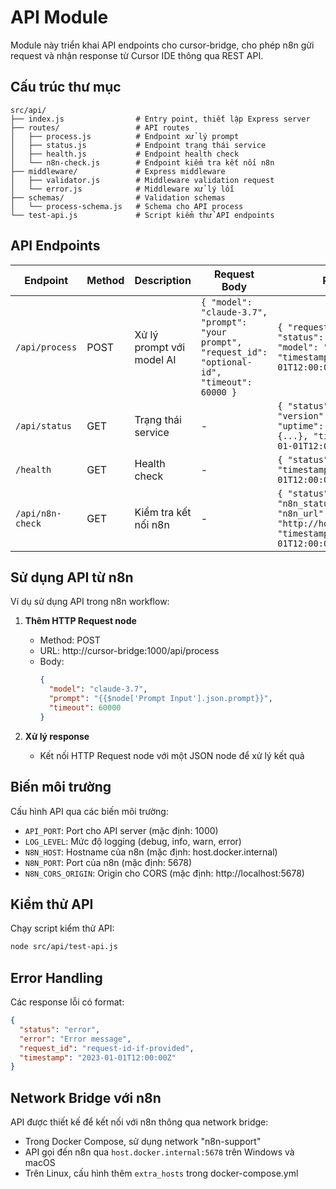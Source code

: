 # API Module

Module này triển khai API endpoints cho cursor-bridge, cho phép n8n gửi request và nhận response từ Cursor IDE thông qua REST API.

## Cấu trúc thư mục

```
src/api/
├── index.js                # Entry point, thiết lập Express server
├── routes/                 # API routes
│   ├── process.js          # Endpoint xử lý prompt
│   ├── status.js           # Endpoint trạng thái service
│   ├── health.js           # Endpoint health check
│   └── n8n-check.js        # Endpoint kiểm tra kết nối n8n
├── middleware/             # Express middleware
│   ├── validator.js        # Middleware validation request
│   └── error.js            # Middleware xử lý lỗi
├── schemas/                # Validation schemas
│   └── process-schema.js   # Schema cho API process
└── test-api.js             # Script kiểm thử API endpoints
```

## API Endpoints

| Endpoint | Method | Description | Request Body | Response |
|----------|--------|-------------|--------------|----------|
| `/api/process` | POST | Xử lý prompt với model AI | `{ "model": "claude-3.7", "prompt": "your prompt", "request_id": "optional-id", "timeout": 60000 }` | `{ "request_id": "id", "status": "success", "model": "claude-3.7", "timestamp": "2023-01-01T12:00:00Z" }` |
| `/api/status` | GET | Trạng thái service | - | `{ "status": "online", "version": "1.0.0", "uptime": 3600, "memory": {...}, "timestamp": "2023-01-01T12:00:00Z" }` |
| `/health` | GET | Health check | - | `{ "status": "healthy", "timestamp": "2023-01-01T12:00:00Z" }` |
| `/api/n8n-check` | GET | Kiểm tra kết nối n8n | - | `{ "status": "success", "n8n_status": "online", "n8n_url": "http://host:port/healthz", "timestamp": "2023-01-01T12:00:00Z" }` |

## Sử dụng API từ n8n

Ví dụ sử dụng API trong n8n workflow:

1. **Thêm HTTP Request node**
   - Method: POST
   - URL: http://cursor-bridge:1000/api/process
   - Body: 
     ```json
     {
       "model": "claude-3.7",
       "prompt": "{{$node['Prompt Input'].json.prompt}}",
       "timeout": 60000
     }
     ```

2. **Xử lý response**
   - Kết nối HTTP Request node với một JSON node để xử lý kết quả

## Biến môi trường

Cấu hình API qua các biến môi trường:

- `API_PORT`: Port cho API server (mặc định: 1000)
- `LOG_LEVEL`: Mức độ logging (debug, info, warn, error)
- `N8N_HOST`: Hostname của n8n (mặc định: host.docker.internal)
- `N8N_PORT`: Port của n8n (mặc định: 5678)
- `N8N_CORS_ORIGIN`: Origin cho CORS (mặc định: http://localhost:5678)

## Kiểm thử API

Chạy script kiểm thử API:

```bash
node src/api/test-api.js
```

## Error Handling

Các response lỗi có format:

```json
{
  "status": "error",
  "error": "Error message",
  "request_id": "request-id-if-provided",
  "timestamp": "2023-01-01T12:00:00Z"
}
```

## Network Bridge với n8n

API được thiết kế để kết nối với n8n thông qua network bridge:

- Trong Docker Compose, sử dụng network "n8n-support"
- API gọi đến n8n qua `host.docker.internal:5678` trên Windows và macOS
- Trên Linux, cấu hình thêm `extra_hosts` trong docker-compose.yml 